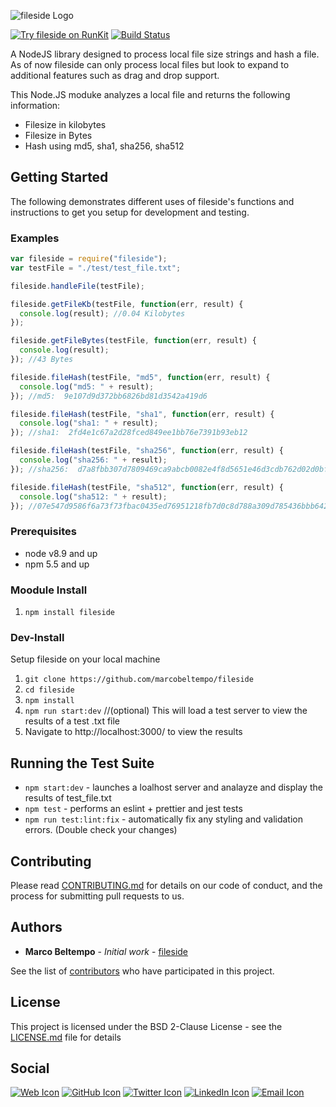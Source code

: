 ![fileside Logo](https://www.marcobeltempo.com/wp-content/uploads/2017/12/filesidelogo.png)

[![Try fileside on RunKit](https://badge.runkitcdn.com/fileside.svg)](https://npm.runkit.com/fileside)
[![Build Status](https://travis-ci.org/marcobeltempo/fileside.svg?branch=function_seperation)](https://travis-ci.org/marcobeltempo/fileside)

A NodeJS library designed to process local file size strings and hash a file. As of now fileside can only process local files but look to expand to additional features such as drag and drop support.

This Node.JS moduke analyzes a local file and returns the following information:
* Filesize in kilobytes
* Filesize in Bytes
* Hash using md5, sha1, sha256, sha512

## Getting Started

The following demonstrates different uses of fileside's functions and instructions to get you setup for development and testing. 

### Examples

```javascript
var fileside = require("fileside");
var testFile = "./test/test_file.txt";

fileside.handleFile(testFile);

fileside.getFileKb(testFile, function(err, result) {
  console.log(result); //0.04 Kilobytes
});

fileside.getFileBytes(testFile, function(err, result) {
  console.log(result);
}); //43 Bytes

fileside.fileHash(testFile, "md5", function(err, result) {
  console.log("md5: " + result);
}); //md5:  9e107d9d372bb6826bd81d3542a419d6

fileside.fileHash(testFile, "sha1", function(err, result) {
  console.log("sha1: " + result);
}); //sha1:  2fd4e1c67a2d28fced849ee1bb76e7391b93eb12

fileside.fileHash(testFile, "sha256", function(err, result) {
  console.log("sha256: " + result);
}); //sha256:  d7a8fbb307d7809469ca9abcb0082e4f8d5651e46d3cdb762d02d0bf37c9e592

fileside.fileHash(testFile, "sha512", function(err, result) {
  console.log("sha512: " + result); 
}); //07e547d9586f6a73f73fbac0435ed76951218fb7d0c8d788a309d785436bbb642e93a252a954f23912547d1e8a3b5ed6e1bfd7097821233fa0538f3db854fee6
```

### Prerequisites

* node v8.9 and up
* npm 5.5 and up

### Moodule Install
1. `npm install fileside` 

### Dev-Install
Setup fileside on your local machine

1. `git clone https://github.com/marcobeltempo/fileside`
2. `cd fileside`
3. `npm install`
4. `npm run start:dev` //(optional) This will load a test server to view the results of a test .txt file
5.  Navigate to http://localhost:3000/ to view the results

## Running the Test Suite
* `npm start:dev` - launches a loalhost server and analayze and display the results of test_file.txt
* `npm test` - performs an eslint + prettier and jest tests
* `npm run test:lint:fix` - automatically fix any styling and validation errors. (Double check your changes)

## Contributing

Please read [CONTRIBUTING.md](https://github.com/marcobeltempo/fileside/blob/master/CONTRIBUTING.md) for details on our code of conduct, and the process for submitting pull requests to us.

## Authors

* **Marco Beltempo** - *Initial work* - [fileside](https://github.com/marcobeltempo/fileside)

See the list of [contributors](https://github.com/marcobeltempo/fileside/contributors) who have participated in this project.

## License

This project is licensed under the BSD 2-Clause License - see the [LICENSE.md](LICENSE.md) file for details

## Social

[![Web Icon](https://cdn1.iconfinder.com/data/icons/CrystalClear/32x32/apps/package_network.png)](https://www.marcobeltempo.com/)
[![GitHub Icon](https://cdn4.iconfinder.com/data/icons/ionicons/512/icon-social-github-32.png)](https://github.com/marcobeltempo)
[![Twitter Icon](https://cdn3.iconfinder.com/data/icons/free-social-icons/67/twitter_circle_color-32.png)](https://twitter.com/marco_beltempo)
[![LinkedIn Icon](https://cdn3.iconfinder.com/data/icons/free-social-icons/67/linkedin_circle_color-32.png)](https://www.linkedin.com/in/marcobeltempo/)
[![Email Icon](https://cdn4.iconfinder.com/data/icons/miu-flat-social/60/mail-32.png)](mailto:marco.beltempo@gmail.com)
